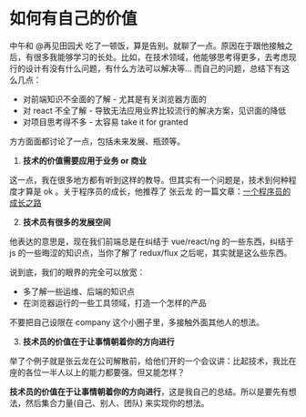 

# 如何有自己的价值

中午和 @再见田园犬 吃了一顿饭，算是告别。就聊了一点。原因在于跟他接触之后，有很多我能够学习的长处。比如，在技术领域，他能够思考得更多，去考虑现行的设计有没有什么问题，有什么方法可以解决等... 而自己的问题，总结下有这么几点：

+ 对前端知识不全面的了解 - 尤其是有关浏览器方面的
+ 对  react 不全了解 - 导致无法应用业界比较流行的解决方案，见识面的降低
+ 对项目思考得不多 - 太容易 take it for granted 

方方面面都讨论了一点，包括未来发展、瓶颈等。

1. **技术的价值需要应用于业务 or 商业**

这一点，我在很多地方都有听到这样的教导。但其实有一个问题是，技术到何种程度才算是 ok 。关于程序员的成长，他推荐了 张云龙 的一篇文章：[一个程序员的成长之路](https://github.com/fouber/blog/blob/master/201805/01.md)

2. **技术员有很多的发展空间**

他表达的意思是，现在我们前端总是在纠结于 vue/react/ng 的一些东西，纠结于 js 的一些晦涩的知识点，当你了解了 redux/flux 之后呢，其实就是这么些东西。

说到底，我们的眼界的完全可以放宽：

+ 多了解一些运维、后端的知识点
+ 在浏览器运行的一些工具领域，打造一个怎样的产品

不要把自己设限在 company 这个小圈子里，多接触外面其他人的想法。

3. **技术员的价值在于让事情朝着你的方向进行**

举了个例子就是张云龙在公司解散前，给他们开的一个会议讲：比起技术，我比在座的各位一半人以上的能力都要强。但又能怎样？

**技术员的价值在于让事情朝着你的方向进行**，这是我自己的总结。所以是要先有想法，然后集合力量(自己、别人、团队) 来实现你的想法。